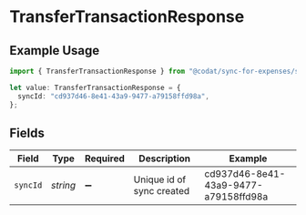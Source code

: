 # TransferTransactionResponse

## Example Usage

```typescript
import { TransferTransactionResponse } from "@codat/sync-for-expenses/sdk/models/shared";

let value: TransferTransactionResponse = {
  syncId: "cd937d46-8e41-43a9-9477-a79158ffd98a",
};
```

## Fields

| Field                                | Type                                 | Required                             | Description                          | Example                              |
| ------------------------------------ | ------------------------------------ | ------------------------------------ | ------------------------------------ | ------------------------------------ |
| `syncId`                             | *string*                             | :heavy_minus_sign:                   | Unique id of sync created            | cd937d46-8e41-43a9-9477-a79158ffd98a |